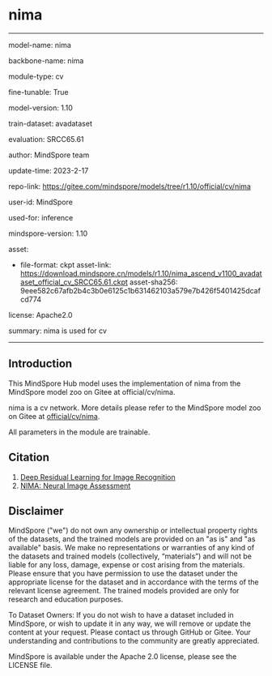 # nima

---

model-name: nima

backbone-name: nima

module-type: cv

fine-tunable: True

model-version: 1.10

train-dataset: avadataset

evaluation: SRCC65.61

author: MindSpore team

update-time: 2023-2-17

repo-link: <https://gitee.com/mindspore/models/tree/r1.10/official/cv/nima>

user-id: MindSpore

used-for: inference

mindspore-version: 1.10

asset:

-
    file-format: ckpt
    asset-link: <https://download.mindspore.cn/models/r1.10/nima_ascend_v1100_avadataset_official_cv_SRCC65.61.ckpt>
    asset-sha256: 9eee582c67afb2b4c3b0e6125c1b631462103a579e7b426f5401425dcafcd774

license: Apache2.0

summary: nima is used for cv

---

## Introduction

This MindSpore Hub model uses the implementation of nima from the MindSpore model zoo on Gitee at official/cv/nima.

nima is a cv network. More details please refer to the MindSpore model zoo on Gitee at [official/cv/nima](https://gitee.com/mindspore/models/blob/r1.10/official/cv/nima/README.md).

All parameters in the module are trainable.

## Citation

1. [Deep Residual Learning for Image Recognition](https://arxiv.org/pdf/1512.03385.pdf)
2. [NIMA: Neural Image Assessment](https://arxiv.org/pdf/1709.05424.pdf)

## Disclaimer

MindSpore ("we") do not own any ownership or intellectual property rights of the datasets, and the trained models are provided on an "as is" and "as available" basis. We make no representations or warranties of any kind of the datasets and trained models (collectively, “materials”) and will not be liable for any loss, damage, expense or cost arising from the materials. Please ensure that you have permission to use the dataset under the appropriate license for the dataset and in accordance with the terms of the relevant license agreement. The trained models provided are only for research and education purposes.

To Dataset Owners: If you do not wish to have a dataset included in MindSpore, or wish to update it in any way, we will remove or update the content at your request. Please contact us through GitHub or Gitee. Your understanding and contributions to the community are greatly appreciated.

MindSpore is available under the Apache 2.0 license, please see the LICENSE file.
